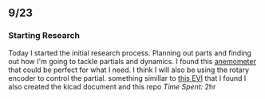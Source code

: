 ## 9/23
### Starting Research
Today I started the initial research process. Planning out parts and finding out how I'm going to tackle partials and dynamics.
I found this [anemometer](https://moderndevice.com/products/wind-sensor) that could be perfect for what I need. I think I will also be using the rotary encoder to control the partial. something simillar to [this EVI](https://berglundinstruments.com/nuevi-trumpet-horn-tuba-fingering-instrument/) that I found
I also created the kicad document and this repo
*Time Spent:* 2hr
